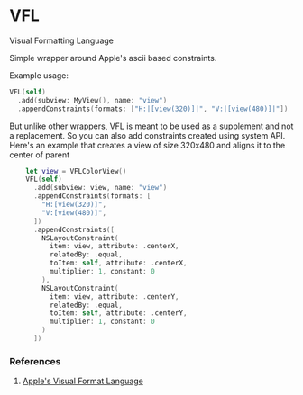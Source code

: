# VFL

Visual Formatting Language

Simple wrapper around Apple's ascii based constraints.

Example usage:

```swift
VFL(self)
  .add(subview: MyView(), name: "view")
  .appendConstraints(formats: ["H:|[view(320)]|", "V:|[view(480)]|"])
```

But unlike other wrappers, VFL is meant to be used as a supplement and not a replacement. So you can also add constraints created using system API.
Here's an example that creates a view of size 320x480 and aligns it to the center of parent

```swift
    let view = VFLColorView()
    VFL(self)
      .add(subview: view, name: "view")
      .appendConstraints(formats: [
        "H:[view(320)]",
        "V:[view(480)]",
      ])
      .appendConstraints([
        NSLayoutConstraint(
          item: view, attribute: .centerX,
          relatedBy: .equal,
          toItem: self, attribute: .centerX,
          multiplier: 1, constant: 0
        ),
        NSLayoutConstraint(
          item: view, attribute: .centerY,
          relatedBy: .equal,
          toItem: self, attribute: .centerY,
          multiplier: 1, constant: 0
        )
      ])
```

### References

1. [Apple's Visual Format Language](https://developer.apple.com/library/archive/documentation/UserExperience/Conceptual/AutolayoutPG/VisualFormatLanguage.html)

